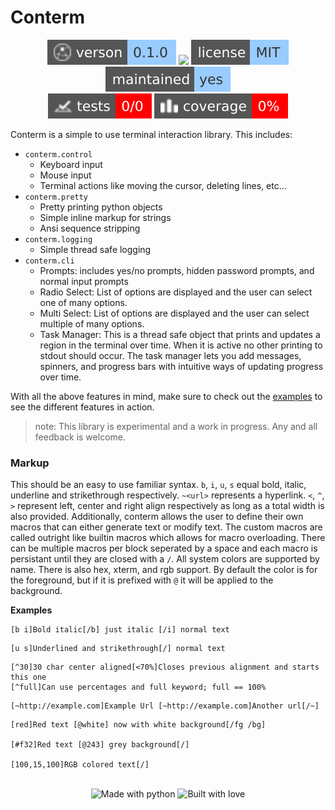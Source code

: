 # Conterm

<!-- Header Badges -->

<div align="center">
  
<img src="assets/badges/version.svg" alt="Version"/>
<a href="https://github.com/Tired-Fox/conterm/releases" alt="Release"><img src="https://img.shields.io/github/v/release/tired-fox/conterm.svg?style=flat-square&color=9cf"/></a>
<a href="https://github.com/Tired-Fox/conterm/blob/main/LICENSE" alt="License"><img src="assets/badges/license.svg"/></a>
<img src="assets/badges/maintained.svg" alt="Maintained"/>
<br>
<img src="assets/badges/tests.svg" alt="Tests"/>
<img src="assets/badges/coverage.svg" alt="Coverage"/>
  
</div>

<!-- End Header -->

Conterm is a simple to use terminal interaction library.
This includes:

- `conterm.control`
  - Keyboard input
  - Mouse input
  - Terminal actions like moving the cursor, deleting lines, etc...
- `conterm.pretty`
  - Pretty printing python objects
  - Simple inline markup for strings
  - Ansi sequence stripping
- `conterm.logging`
  - Simple thread safe logging
- `conterm.cli`
  - Prompts: includes yes/no prompts, hidden password prompts, and normal input prompts
  - Radio Select: List of options are displayed and the user can select one of many options.
  - Multi Select: List of options are displayed and the user can select multiple of many options.
  - Task Manager: This is a thread safe object that prints and updates a region in the terminal over time. When it is active no other printing to stdout should occur. The task manager lets you add messages, spinners, and progress bars with intuitive ways of updating progress over time.

With all the above features in mind, make sure to check out the [examples](./examples/) to see the different
features in action.

> note: This library is experimental and a work in progress. Any and all feedback is welcome.

### Markup

This should be an easy to use familiar syntax. `b`, `i`, `u`, `s` equal bold, italic, underline and strikethrough respectively. `~<url>` represents a hyperlink. `<`, `^`, `>` represent left, center and right align respectively as long as a total width is also provided. Additionally, conterm allows the user to define their own macros that can either generate text or modify text. The custom macros are called outright like builtin macros which allows for macro overloading. There can be multiple macros per block seperated by a space and each macro is persistant until they are closed with a `/`. All system colors are supported by name. There is also hex, xterm, and rgb support. By default the color is for the foreground, but if it is prefixed with `@` it will be applied to the background.

**Examples**

```
[b i]Bold italic[/b] just italic [/i] normal text
```
```
[u s]Underlined and strikethrough[/] normal text
```
```
[^30]30 char center aligned[<70%]Closes previous alignment and starts this one
[^full]Can use percentages and full keyword; full == 100%
```
```
[~http://example.com]Example Url [~http://example.com]Another url[/~]
```
```
[red]Red text [@white] now with white background[/fg /bg]

[#f32]Red text [@243] grey background[/]

[100,15,100]RGB colored text[/]
```

<!-- Footer Badges --!>

<br>
<div align="center">
  <img src="assets/badges/made_with_python.svg" alt="Made with python"/>
  <img src="assets/badges/built_with_love.svg" alt="Built with love"/>
</div>

<!-- End Footer -->
